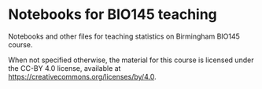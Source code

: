 # Notebooks for BIO145 teaching

Notebooks and other files for teaching statistics on Birmingham BIO145 course.

When not specified otherwise, the material for this course is licensed under
the CC-BY 4.0 license, available at
<https://creativecommons.org/licenses/by/4.0>.
